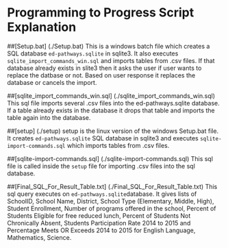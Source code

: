 # Programming to Progress Script Explanation

##[Setup.bat] (./Setup.bat)
This is a windows batch file which creates a SQL database `ed-pathways.sqlite` in sqlite3. It also executes `sqlite_import_commands_win.sql` and imports tables from .csv files. If that database already exists in slite3 then it asks the user if user wants to replace the datbase or not. Based on user response it replaces the database or cancels the import.

##[sqlite_import_commands_win.sql] (./sqlite_import_commands_win.sql)
This sql file imports several .csv files into the ed-pathways.sqlite database. If a table already exists in the database it drops that table and imports the table again into the database.

##[setup] (./setup)
setup is the linux version of the windows Setup.bat file. It creates `ed-pathways.sqlite` SQL database in sqlite3 and executes `sqlite-import-commands.sql` which imports tables from .csv files.

##[sqlite-import-commands.sql] (./sqlite-import-commands.sql)
This sql file is called inside the `setup` file for importing .csv files into the sql database.

##[Final_SQL_For_Result_Table.txt] (./Final_SQL_For_Result_Table.txt)
This sql query executes on `ed-pathways.sqlite`database. It gives lists of SchoolID, School Name, District, School Type (Elementary, Middle, High), Student Enrollment, Number of programs offered in the school, Percent of Students Eligible for free reduced lunch, Percent of Students Not Chronically Absent, Students Participation Rate 2014 to 2015 and Percentage Meets OR Exceeds 2014 to 2015 for English Language, Mathematics, Science.
